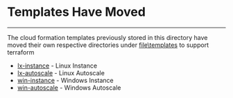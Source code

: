 # Templates Have Moved
-------------------------------
The cloud formation templates previously stored in this directory have moved their own respective directories under [file\templates](https://github.com/plus3it/watchmaker/tree/master/docs/files/templates) to support terraform

* [lx-instance](https://github.com/plus3it/watchmaker/tree/develop/docs/files/templates/lx-instance) - Linux Instance
* [lx-autoscale](https://github.com/plus3it/watchmaker/tree/develop/docs/files/templates/lx-autoscale) - Linux Autoscale
* [win-instance](https://github.com/plus3it/watchmaker/tree/develop/docs/files/win-instance) - Windows Instance
* [win-autoscale](https://github.com/plus3it/watchmaker/tree/develop/docs/files/win-autoscale) - Windows Autoscale
